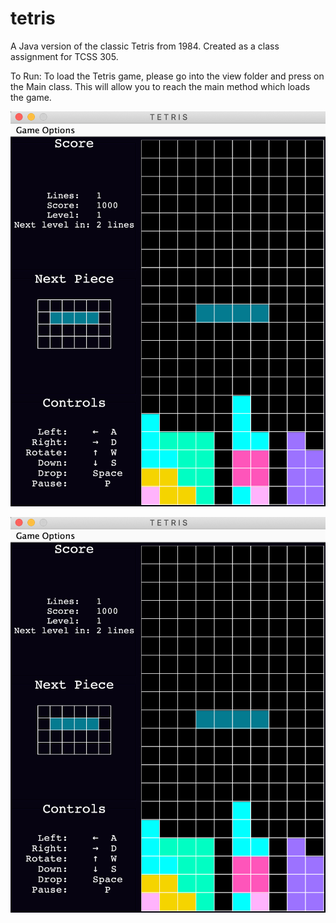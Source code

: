 # tetris

A Java version of the classic Tetris from 1984. Created as a class assignment for TCSS 305.

To Run:
To load the Tetris game, please go into the view folder and press on the Main class. This will allow you to reach the 
main method which loads the game.

![What is this](gamePlay.png)

![A Picture of the Tetris Gameplay](gamePlay.png?raw=true "Title")
